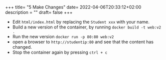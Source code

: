 +++
title= "5 Make Changes"
date= 2022-04-06T20:33:12+02:00
description = ""
draft= false
+++

- Edit `html/index.html` by replacing the `Student xxx` with your name.
- Build a new version of the container, by running `docker build -t web:v2 .` 
- Run the new version `docker run -p 80:80 web:v2`
- open a browser to `http://studentip:80` and see that the content has changed.
- Stop the container again by pressing `ctrl + c`
